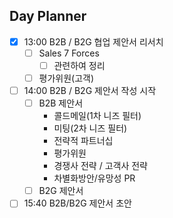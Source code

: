 ## Day Planner
- [x] 13:00 B2B / B2G 협업 제안서 리서치
	- [ ] Sales 7 Forces
		- [ ] 관련하여 정리
	- [ ] 평가위원(고객)
- [ ] 14:00 B2B / B2G 제안서 작성 시작
	- [ ] B2B 제안서
		- 콜드메일(1차 니즈 필터)
		- 미팅(2차 니즈 필터)
		- 전략적 파트너십
		- 평가위원
		- 경쟁사 전략 / 고객사 전략
		- 차별화방안/유망성 PR
	- [ ] B2G 제안서
- [ ] 15:40 B2B/B2G 제안서 초안